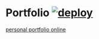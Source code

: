 # Portfolio [![deploy](https://github.com/Draym/portfolio/actions/workflows/master-deploy-workflow.yml/badge.svg)](https://github.com/Draym/portfolio/actions/workflows/master-deploy-workflow.yml)

[personal portfolio online](https://draym.github.io/portfolio/)
